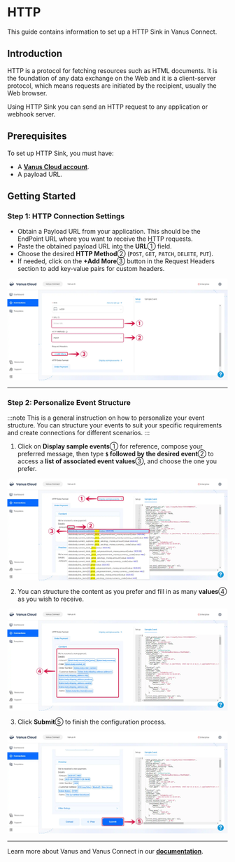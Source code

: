 # HTTP

This guide contains information to set up a HTTP Sink in Vanus Connect.

## Introduction

HTTP is a protocol for fetching resources such as HTML documents. It is the foundation of any data exchange on the Web and it is a client-server protocol, which means requests are initiated by the recipient, usually the Web browser.

Using HTTP Sink you can send an HTTP request to any application or webhook server.

## Prerequisites

To set up HTTP Sink, you must have:

- A [**Vanus Cloud account**](https://cloud.vanus.ai).
- A payload URL.

## Getting Started

### Step 1: HTTP Connection Settings

- Obtain a Payload URL from your application. This should be the EndPoint URL where you want to receive the HTTP requests.
- Paste the obtained payload URL into the **URL**① field.
- Choose the desired **HTTP Method**② (`POST`, `GET`, `PATCH`, `DELETE`, `PUT`).
- If needed, click on the **+Add More**③ button in the Request Headers section to add key-value pairs for custom headers.

![http-sink-1](images/http-sink-1.webp)

---

### Step 2: Personalize Event Structure

:::note
This is a general instruction on how to personalize your event structure. You can structure your events to suit your specific requirements and create connections for different scenarios.
:::

1. Click on **Display sample events**① for reference, compose your preferred message, then type **`$` followed by the desired event**② to access a **list of associated event values**③, and choose the one you prefer.

![http-sink-2](images/http-sink-2.webp)

2. You can structure the content as you prefer and fill in as many **values**④ as you wish to receive.

![http-sink-3](images/http-sink-3.webp)

3. Click **Submit**⑤ to finish the configuration process.

![http-sink-4](images/http-sink-4.webp)

---

Learn more about Vanus and Vanus Connect in our [**documentation**](https://docs.vanus.ai).

